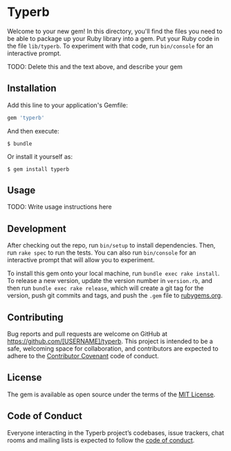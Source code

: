 # Typerb

Welcome to your new gem! In this directory, you'll find the files you need to be able to package up your Ruby library into a gem. Put your Ruby code in the file `lib/typerb`. To experiment with that code, run `bin/console` for an interactive prompt.

TODO: Delete this and the text above, and describe your gem

## Installation

Add this line to your application's Gemfile:

```ruby
gem 'typerb'
```

And then execute:

    $ bundle

Or install it yourself as:

    $ gem install typerb

## Usage

TODO: Write usage instructions here

## Development

After checking out the repo, run `bin/setup` to install dependencies. Then, run `rake spec` to run the tests. You can also run `bin/console` for an interactive prompt that will allow you to experiment.

To install this gem onto your local machine, run `bundle exec rake install`. To release a new version, update the version number in `version.rb`, and then run `bundle exec rake release`, which will create a git tag for the version, push git commits and tags, and push the `.gem` file to [rubygems.org](https://rubygems.org).

## Contributing

Bug reports and pull requests are welcome on GitHub at https://github.com/[USERNAME]/typerb. This project is intended to be a safe, welcoming space for collaboration, and contributors are expected to adhere to the [Contributor Covenant](http://contributor-covenant.org) code of conduct.

## License

The gem is available as open source under the terms of the [MIT License](https://opensource.org/licenses/MIT).

## Code of Conduct

Everyone interacting in the Typerb project’s codebases, issue trackers, chat rooms and mailing lists is expected to follow the [code of conduct](https://github.com/[USERNAME]/typerb/blob/master/CODE_OF_CONDUCT.md).
